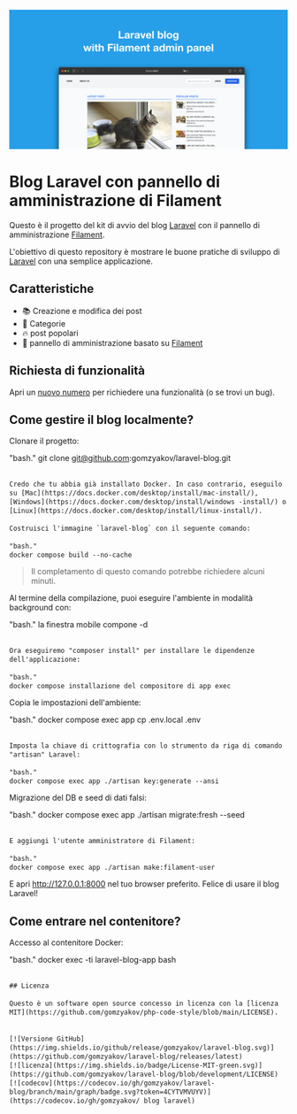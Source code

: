 ![Blog Laravel con pannello di amministrazione di Filament](../docs/social-preview-en.png)

# Blog Laravel con pannello di amministrazione di Filament

Questo è il progetto del kit di avvio del blog [Laravel](https://laravel.com) con il pannello di amministrazione [Filament](https://filamentphp.com).

L'obiettivo di questo repository è mostrare le buone pratiche di sviluppo di [Laravel](https://laravel.com) con una semplice applicazione.

## Caratteristiche

- 📚 Creazione e modifica dei post
- 🥑 Categorie
- :fire: post popolari
- :hatched_chick: pannello di amministrazione basato su [Filament](https://filamentphp.com)

## Richiesta di funzionalità

Apri un [nuovo numero](https://github.com/gomzyakov/laravel-blog/issues/new) per richiedere una funzionalità (o se trovi un bug).

## Come gestire il blog localmente?

Clonare il progetto:

"bash."
git clone git@github.com:gomzyakov/laravel-blog.git
```

Credo che tu abbia già installato Docker. In caso contrario, eseguilo su [Mac](https://docs.docker.com/desktop/install/mac-install/), [Windows](https://docs.docker.com/desktop/install/windows -install/) o [Linux](https://docs.docker.com/desktop/install/linux-install/).

Costruisci l'immagine `laravel-blog` con il seguente comando:

"bash."
docker compose build --no-cache
```

>Il completamento di questo comando potrebbe richiedere alcuni minuti.

Al termine della compilazione, puoi eseguire l'ambiente in modalità background con:

"bash."
la finestra mobile compone -d
```

Ora eseguiremo "composer install" per installare le dipendenze dell'applicazione:

"bash."
docker compose installazione del compositore di app exec
```

Copia le impostazioni dell'ambiente:

"bash."
docker compose exec app cp .env.local .env
```

Imposta la chiave di crittografia con lo strumento da riga di comando "artisan" Laravel:

"bash."
docker compose exec app ./artisan key:generate --ansi
```

Migrazione del DB e seed di dati falsi:

"bash."
docker compose exec app ./artisan migrate:fresh --seed
```

E aggiungi l'utente amministratore di Filament:

"bash."
docker compose exec app ./artisan make:filament-user
```

E apri http://127.0.0.1:8000 nel tuo browser preferito. Felice di usare il blog Laravel!

## Come entrare nel contenitore?

Accesso al contenitore Docker:

"bash."
docker exec -ti laravel-blog-app bash
```

## Licenza

Questo è un software open source concesso in licenza con la [licenza MIT](https://github.com/gomzyakov/php-code-style/blob/main/LICENSE).


[![Versione GitHub](https://img.shields.io/github/release/gomzyakov/laravel-blog.svg)](https://github.com/gomzyakov/laravel-blog/releases/latest)
[![licenza](https://img.shields.io/badge/License-MIT-green.svg)](https://github.com/gomzyakov/laravel-blog/blob/development/LICENSE)
[![codecov](https://codecov.io/gh/gomzyakov/laravel-blog/branch/main/graph/badge.svg?token=4CYTVMVUYV)](https://codecov.io/gh/gomzyakov/ blog laravel)